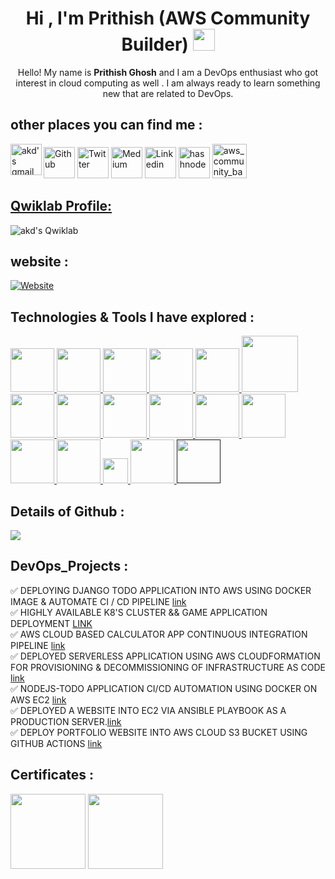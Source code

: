 <h1 align="center">Hi , I'm Prithish (AWS Community Builder) <img src="https://media.giphy.com/media/hvRJCLFzcasrR4ia7z/giphy.gif" width="35"></h1>

<p align="center" >
    Hello! My name is <b>Prithish Ghosh</b> and I am a DevOps enthusiast  who got interest in cloud computing as well . I am always ready to learn something new that are related to DevOps.
  <br/>
</p>

other places you can find me :
-------------------------------

<p>
<a href="https://github.com/imprithwishghosh" target="_blank">
<img alt="Github" src="https://www.vectorlogo.zone/logos/github/github-ar21.svg" height="50" /></a>
<a href="https://twitter.com/PrithishGhosh5" target="_blank"><img alt="Twitter" src="https://www.vectorlogo.zone/logos/twitter/twitter-ar21.svg" height="50" /></a> 
<a href="https://medium.com/@prithishghosh" target="_blank"><img alt="Medium" src="https://www.vectorlogo.zone/logos/medium/medium-ar21.svg" height="50" /></a>
<a href="mailto:prithishghosh619@gmail.com">
<img align="left" alt="akd's gmail" src="https://www.vectorlogo.zone/logos/gmail/gmail-ar21.svg" height="50" /></a>
<a href="https://www.linkedin.com/in/prithish-ghosh-097207163/" target="_blank">
<img alt ="Linkedin" src="https://www.vectorlogo.zone/logos/linkedin/linkedin-ar21.svg" height="50" /></a>
<a href="https://www.prithg.hashnode.dev" target="_blank">
<img alt ="hashnode" src="https://www.vectorlogo.zone/logos/hashnode/hashnode-ar21.svg" height="50" /></a>

<a href="aws_community_builder_directory" src="https://aws.amazon.com/developer/community/community-builders/community-builders-directory/?cb-cards.sort-by=item.additionalFields.cbName&cb-cards.sort-order=asc&awsf.builder-category=*all&awsf.location=*all&awsf.year=*all&cb-cards.q=Prithish&cb-cards.q_operator=AND">    
<img alt = "aws_community_badge" src="https://d2908q01vomqb2.cloudfront.net/da4b9237bacccdf19c0760cab7aec4a8359010b0/2020/07/23/blog-thumbnail-AWS-Community-Builders.png" height="55">
</p>

Qwiklab Profile: 
----------------

<p>

  <a href="https://www.qwiklabs.com/public_profiles/78282992-f53a-4ae3-aae8-c594e566f6cf">
<img align="left" alt="akd's Qwiklab" src="https://img.shields.io/badge/Qwiklabs-F5CD0E?style=for-the-badge&logo=Qwiklabs&logoColor=black" /></a>
</p>
<br/>

website :
---------

[![Website](https://www.vectorlogo.zone/logos/webflow/webflow-ar21.svg)](https://imprithishg.netlify.app/)<br/>

Technologies & Tools I have explored :
--------------------------------------

<a href="https://www.linux.org/" target="_blanfalse" />
    <img src="https://www.vectorlogo.zone/logos/linux/linux-icon.svg"  height="70" />
  </a>
   <a href="https://aws.amazon.com/" target="_blank" >
    <img src="https://www.vectorlogo.zone/logos/amazon_aws/amazon_aws-icon.svg"  height="70" />
  </a>
  <a href="https://www.docker.com/" target="_blank" >
    <img src="https://raw.githubusercontent.com/itsksaurabh/itsksaurabh/master/assets/docker.gif"  height="70" /> 
  </a>
  <a href="https://kubernetes.io/" target="_blank" >
    <img src="https://raw.githubusercontent.com/itsksaurabh/itsksaurabh/master/assets/k8s.gif"  height="70" />
  </a>
  <a href="https://docs.gitlab.com/ee/ci/" target="_blank" >
    <img src="https://raw.githubusercontent.com/itsksaurabh/itsksaurabh/master/assets/cicd.gif"  height="70" />
  </a>
  <a href="https://www.terraform.io/" target="_blank" >
    <img src="https://raw.githubusercontent.com/itsksaurabh/itsksaurabh/master/assets/terraform.gif" width="90" />
  </a>
  
   </a>
    <a href="https://www.jenkins.io/" target="_blank" >
    <img src="https://raw.githubusercontent.com/DARK-art108/ItsRitesh/master/assets/ll.png" height="70" />
  </a>
  <a href="https://www.ansible.com/" target="_blank" >
    <img src="https://www.vectorlogo.zone/logos/ansible/ansible-icon.svg"  height="70" />
  </a>
 </a>
    <a href="https://pages.github.com/?(null)" target="_blank" >
   <img src="https://media.giphy.com/media/kH1DBkPNyZPOk0BxrM/giphy.gif" width="70" />
  </a>
 </a>
  <a href="https://code.visualstudio.com/" target="_blank" >
    <img src="https://i.giphy.com/media/IdyAQJVN2kVPNUrojM/200.webp"  height="70" /> 
  </a>
  <a href="https://grafana.com/" target="_blank" >
    <img src="https://raw.githubusercontent.com/itsksaurabh/itsksaurabh/master/assets/grafana.gif" height="70" />
  </a>
  <a href="https://prometheus.io/" target="_blank" >
    <img src="https://raw.githubusercontent.com/itsksaurabh/itsksaurabh/master/assets/prometheus.gif" height="70" />
  </a>
  <a href="https://seeklogo.com/vector-logo/428028/github-actions/" target="_blank">
  <img src ="https://seeklogo.com/images/G/github-actions-logo-031704BDC6-seeklogo.com.png" height= "70" />
  </a>

  <a href="https://www.datadoghq.com" target="_blank" >
  <img src="https://www.vectorlogo.zone/logos/datadoghq/datadoghq-ar21.svg" height= "70" />
  </a>

  <a href="https://buildkite.com/" target="_blank" >
  <img src="https://seeklogo.com/images/B/buildkite-logo-3D14F9856C-seeklogo.com.png" height="40" />
  </a>

  
  <a href="https://cloud.google.com/" target="_blank" >
  <img src="https://seeklogo.com/images/G/google-cloud-logo-ADE788217F-seeklogo.com.png" height="70" />
  </a>


  <a href="" target="_blank" >
  <img src="https://th.bing.com/th/id/OIP.ZL-IbbGSS0WM-EH7FYSEJwAAAA?rs=1&pid=ImgDetMain" height="70" />
  </a>
  

Details of Github :
-------------------
  
![](http://github-profile-summary-cards.vercel.app/api/cards/profile-details?username=imprithwishghosh&theme=darcula)  
 
DevOps_Projects : 
-----------------

✅ DEPLOYING DJANGO TODO APPLICATION INTO AWS USING DOCKER IMAGE & AUTOMATE CI / CD PIPELINE [link](https://github.com/imprithwishghosh/resume/blob/master/Devops%20Project%201%20_.pdf) <br>
✅ HIGHLY AVAILABLE K8'S CLUSTER && GAME APPLICATION DEPLOYMENT 
[LINK](https://github.com/imprithwishghosh/Highly-Available-k8-s-cluster-/blob/master/Highly%20Available%20K8%E2%80%99s%20clusters%20and%20Game%20Application%20Deployment.pdf) <br>
✅ AWS CLOUD BASED CALCULATOR APP CONTINUOUS INTEGRATION PIPELINE [link](https://docs.google.com/document/d/1uvZAfrHwcBjAoOpFj5w71xMXf_VEp321tnoTon72gac/edit?usp=sharing) <br>
✅ DEPLOYED SERVERLESS APPLICATION USING AWS CLOUDFORMATION FOR PROVISIONING & DECOMMISSIONING OF INFRASTRUCTURE AS CODE  [link](https://docs.google.com/document/d/1G4wnbDoAf66s5_HxrnoCAjkV16QNKO31/edit?usp=sharing&ouid=101726868205112966296&rtpof=true&sd=true) <br>
✅ NODEJS-TODO APPLICATION CI/CD AUTOMATION USING DOCKER ON AWS EC2 [link]() <br>
✅ DEPLOYED A WEBSITE INTO EC2 VIA ANSIBLE PLAYBOOK AS A PRODUCTION SERVER.[link](https://prithg.hashnode.dev/deploy-website-into-ec2-via-ansible-playbook-as-a-production-server) <br>
✅ DEPLOY PORTFOLIO WEBSITE INTO AWS CLOUD S3 BUCKET USING GITHUB ACTIONS [link](https://prithg.hashnode.dev/deploy-portfolio-website-into-aws-s3-bucket)

Certificates :
---------------
<img src="https://brm-workforce.oracle.com/pdf/certview/images/OCIF2023CA.png" height="120">  <img src="https://api.accredible.com/v1/frontend/credential_website_embed_image/badge/113936750" height="120">

